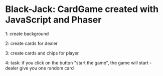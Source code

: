 # Black-Jack: CardGame created with JavaScript and Phaser

1: create background

2: create cards for dealer

3: create cards and chips for player

4: task: if you click on the button "start the game", the game will start - dealer give you one random card
